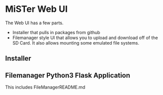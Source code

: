 # MiSTer Web UI

The Web UI has a few parts. 

+ Installer that pulls in packages from github
+ Filemanager style UI that allows you to upload and download off of the SD Card. It also allows mounting some emulated file systems.


##  Installer

##  Filemanager Python3 Flask Application

This includes FileManagerREADME.md  
